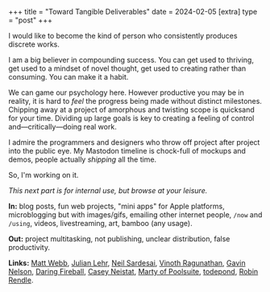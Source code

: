 +++
title = "Toward Tangible Deliverables"
date = 2024-02-05
[extra]
type = "post"
+++

I would like to become the kind of person who consistently produces
discrete works.

<!-- more -->

I am a big believer in compounding success. You can get used to
thriving, get used to a mindset of novel thought, get used to creating
rather than consuming. You can make it a habit.

We can game our psychology here. However productive you may be in
reality, it is hard to *feel* the progress being made without distinct
milestones. Chipping away at a project of amorphous and twisting scope
is quicksand for your time. Dividing up large goals is key to creating a
feeling of control and—critically—doing real work.

I admire the programmers and designers who throw off project after
project into the public eye. My Mastodon timeline is chock-full of
mockups and demos, people actually *shipping* all the time.

So, I'm working on it.

*This next part is for internal use, but browse at your leisure.*

**In:** blog posts, fun web projects, "mini apps" for Apple platforms,
microblogging but with images/gifs, emailing other internet people,
`/now` and `/using`, videos, livestreaming, art, bamboo (any usage).

**Out:** project multitasking, not publishing, unclear distribution,
false productivity.

**Links:** [Matt Webb], [Julian Lehr], [Neil Sardesai], [Vinoth
Ragunathan], [Gavin Nelson], [Daring Fireball], [Casey Neistat], [Marty
of Poolsuite][marty], [todepond], [Robin Rendle][ship].

[Matt Webb]: https://interconnected.org/home/
[Julian Lehr]: https://julian.digital

[Neil Sardesai]: https://mastodon.social/@neilsardesai
[Vinoth Ragunathan]: https://twitter.com/helvetiica
[Gavin Nelson]: https://nelson.co

[Daring Fireball]: https://daringfireball.net
[Casey Neistat]: https://www.youtube.com/user/caseyneistat
[marty]: https://twitter.com/marty

[todepond]: https://www.todepond.com
[ship]: https://robinrendle.com/notes/if-it-doesnt-ship-then-it-doesnt-count/
